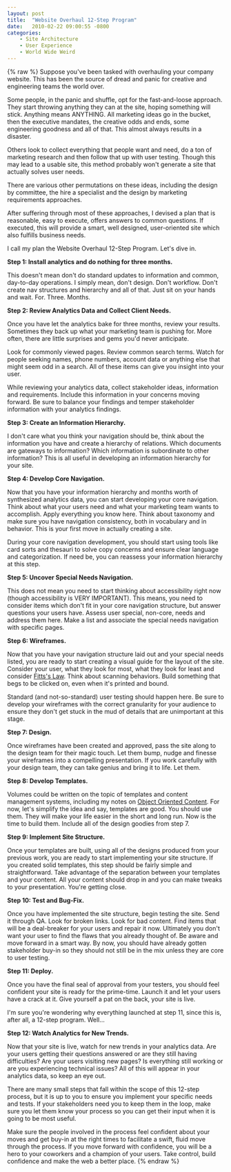 ```yaml
---
layout: post
title:  "Website Overhaul 12-Step Program"
date:   2010-02-22 09:00:55 -0800
categories:
    - Site Architecture
    - User Experience
    - World Wide Weird
---
```

{% raw %}
Suppose you've been tasked with overhauling your company website.  This has been the source of dread and panic for creative and engineering teams the world over.

Some people, in the panic and shuffle, opt for the fast-and-loose approach.  They start throwing anything they can at the site, hoping something will stick.  Anything means ANYTHING. All marketing ideas go in the bucket, then the executive mandates, the creative odds and ends, some engineering goodness and all of that.  This almost always results in a disaster.

Others look to collect everything that people want and need, do a ton of marketing research and then follow that up with user testing.  Though this may lead to a usable site, this method probably won't generate a site that actually solves user needs.<!--more-->

There are various other permutations on these ideas, including the design by committee, the hire a specialist and the design by marketing requirements approaches.

After suffering through most of these approaches, I devised a plan that is reasonable, easy to execute, offers answers to common questions.  If executed, this will provide a smart, well designed, user-oriented site which also fulfills business needs.

I call my plan the Website Overhaul 12-Step Program.  Let's dive in.

<strong>Step 1: Install analytics and do nothing for three months.</strong>

This doesn't mean don't do standard updates to information and common, day-to-day operations.  I simply mean, don't design. Don't workflow. Don't create nav structures and hierarchy and all of that. Just sit on your hands and wait. For. Three. Months.

<strong>Step 2: Review Analytics Data and Collect Client Needs.</strong>

Once you have let the analytics bake for three months, review your results.  Sometimes they back up what your marketing team is pushing for.  More often, there are little surprises and gems you'd never anticipate.

Look for commonly viewed pages.  Review common search terms.  Watch for people seeking names, phone numbers, account data or anything else that might seem odd in a search.  All of these items can give you insight into your user.

While reviewing your analytics data, collect stakeholder ideas, information and requirements.  Include this information in your concerns moving forward.  Be sure to balance your findings and temper stakeholder information with your analytics findings.

<strong>Step 3: Create an Information Hierarchy.</strong>

I don't care what you think your navigation should be, think about the information you have and create a hierarchy of relations.  Which documents are gateways to information?  Which information is subordinate to other information?  This is all useful in developing an information hierarchy for your site.

<strong>Step 4: Develop Core Navigation.</strong>

Now that you have your information hierarchy and months worth of synthesized analytics data, you can start developing your core navigation.  Think about what your users need and what your marketing team wants to accomplish.  Apply everything you know here.  Think about taxonomy and make sure you have navigation consistency, both in vocabulary and in behavior.  This is your first move in actually creating a site.

During your core navigation development, you should start using tools like card sorts and thesauri to solve copy concerns and ensure clear language and categorization.  If need be, you can reassess your information hierarchy at this step.

<strong>Step 5: Uncover Special Needs Navigation.</strong>

This does not mean you need to start thinking about accessibility right now (though accessibility is VERY IMPORTANT).  This means, you need to consider items which don't fit in your core navigation structure, but answer questions your users have.  Assess user special, non-core, needs and address them here.  Make a list and associate the special needs navigation with specific pages.

<strong>Step 6: Wireframes.</strong>

Now that you have your navigation structure laid out and your special needs listed, you are ready to start creating a visual guide for the layout of the site.  Consider your user, what they look for most, what they look for least and consider <a href="http://chrisstead.posterous.com/fittss-law-and-the-steering-law" target="_blank">Fitts's Law</a>.  Think about scanning behaviors.  Build something that begs to be clicked on, even when it's printed and bound.

Standard (and not-so-standard) user testing should happen here.  Be sure to develop your wireframes with the correct granularity for your audience to ensure they don't get stuck in the mud of details that are unimportant at this stage.

<strong>Step 7: Design.</strong>

Once wireframes have been created and approved, pass the site along to the design team for their magic touch.  Let them bump, nudge and finesse your wireframes into a compelling presentation.  If you work carefully with your design team, they can take genius and bring it to life. Let them.

<strong>Step 8: Develop Templates.</strong>

Volumes could be written on the topic of templates and content management systems, including my notes on <a href="http://www.chrisstead.net/archives/112" target="_blank">Object Oriented Content</a>.  For now, let's simplify the idea and say, templates are good. You should use them.  They will make your life easier in the short and long run. Now is the time to build them.  Include all of the design goodies from step 7.

<strong>Step 9: Implement Site Structure.</strong>

Once your templates are built, using all of the designs produced from your previous work, you are ready to start implementing your site structure.  If you created solid templates, this step should be fairly simple and straightforward.  Take advantage of the separation between your templates and your content.  All your content should drop in and you can make tweaks to your presentation. You're getting close.

<strong>Step 10: Test and Bug-Fix.</strong>

Once you have implemented the site structure, begin testing the site.  Send it through QA. Look for broken links.  Look for bad content.  Find items that will be a deal-breaker for your users and repair it now.  Ultimately you don't want your user to find the flaws that you already thought of.  Be aware and move forward in a smart way.  By now, you should have already gotten stakeholder buy-in so they should not still be in the mix unless they are core to user testing.

<strong>Step 11: Deploy.</strong>

Once you have the final seal of approval from your testers, you should feel confident your site is ready for the prime-time.  Launch it and let your users have a crack at it.  Give yourself a pat on the back, your site is live.

I'm sure you're wondering why everything launched at step 11, since this is, after all, a 12-step program. Well...

<strong>Step 12: Watch Analytics for New Trends.</strong>

Now that your site is live, watch for new trends in your analytics data.  Are your users getting their questions answered or are they still having difficulties?  Are your users visiting new pages?  Is everything still working or are you experiencing technical issues?  All of this will appear in your analytics data, so keep an eye out.

There are many small steps that fall within the scope of this 12-step process, but it is up to you to ensure you implement your specific needs and tests.  If your stakeholders need you to keep them in the loop, make sure you let them know your process so you can get their input when it is going to be most useful.

Make sure the people involved in the process feel confident about your moves and get buy-in at the right times to facilitate a swift, fluid move through the process.  If you move forward with confidence, you will be a hero to your coworkers and a champion of your users.  Take control, build confidence and make the web a better place.
{% endraw %}
    